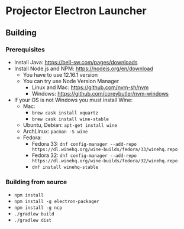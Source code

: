 # Projector Electron Launcher

## Building

### Prerequisites

- Install Java: <https://bell-sw.com/pages/downloads>
- Install Node.js and NPM: <https://nodejs.org/en/download>
    - You have to use 12.16.1 version
    - You can try use Node Version Manager
        - Linux and Mac: <https://github.com/nvm-sh/nvm>
        - Windows: <https://github.com/coreybutler/nvm-windows>
- If your OS is not Windows you must install Wine:
    - Mac: 
        - `brew cask install xquartz`
        - `brew cask install wine-stable`
    - Ubuntu, Debian: `apt-get install wine`
    - ArchLinux: `pacman -S wine`
    - Fedora:
        - Fedora 33: `dnf config-manager --add-repo https://dl.winehq.org/wine-builds/fedora/33/winehq.repo`
        - Fedora 32: `dnf config-manager --add-repo https://dl.winehq.org/wine-builds/fedora/32/winehq.repo`
        - `dnf install winehq-stable` 

### Building from source

- `npm install`
- `npm install -g electron-packager`
- `npm install -g ncp`
- `./gradlew build`
- `./gradlew dist`

